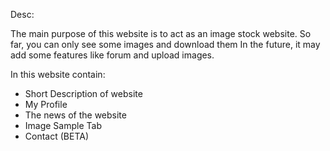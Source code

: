 Desc:

The main purpose of this website is to act as an image stock website.
So far, you can only see some images and download them
In the future, it may add some features like forum and upload images.

In this website contain:
* Short Description of website
* My Profile
* The news of the website
* Image Sample Tab
* Contact (BETA)
